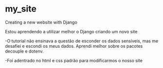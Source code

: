 # my_site
Creating a new website with Django

Estou aprendendo a utilizar melhor o Django criando um novo site

-O tutorial não ensinava a questão de esconder os dados sensíveis, mas me desafiei e escondi os meus dados. Aprendi melhor sobre os pacotes decouple e dotenv.

-Foi adentrado no html e css padrão para modificarmos o nosso site
